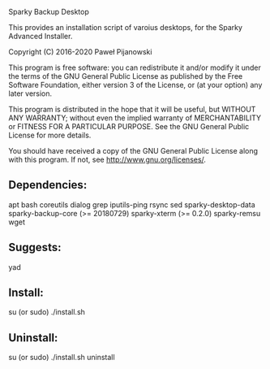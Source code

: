 Sparky Backup Desktop

This provides an installation script of varoius desktops, for the Sparky Advanced Installer.

Copyright (C) 2016-2020 Paweł Pijanowski

This program is free software: you can redistribute it and/or modify
it under the terms of the GNU General Public License as published by
the Free Software Foundation, either version 3 of the License, or
(at your option) any later version.

This program is distributed in the hope that it will be useful,
but WITHOUT ANY WARRANTY; without even the implied warranty of
MERCHANTABILITY or FITNESS FOR A PARTICULAR PURPOSE.  See the
GNU General Public License for more details.

You should have received a copy of the GNU General Public License
along with this program.  If not, see <http://www.gnu.org/licenses/>.

Dependencies:
---------------
apt
bash
coreutils
dialog
grep
iputils-ping
rsync
sed
sparky-desktop-data
sparky-backup-core (>= 20180729)
sparky-xterm (>= 0.2.0)
sparky-remsu
wget

Suggests:
-------------
yad

Install:
-------------
su (or sudo) 
./install.sh

Uninstall:
-------------
su (or sudo)
./install.sh uninstall

